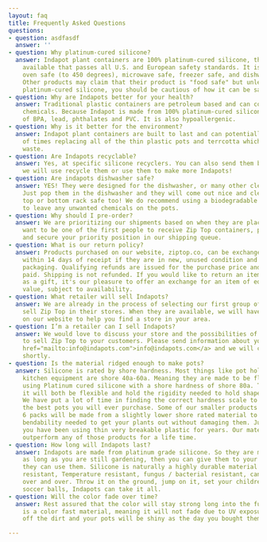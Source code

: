 ```yaml
---
layout: faq
title: Frequently Asked Questions
questions:
- question: asdfasdf
  answer: ''
- question: Why platinum-cured silicone?
  answer: Indapot plant containers are 100% platinum-cured silicone, the highest grade
    available that passes all U.S. and European safety standards. It is food safe,
    oven safe (to 450 degrees), microwave safe, freezer safe, and dishwasher safe.
    Other products may claim that their product is "food safe" but unless it is pure
    platinum-cured silicone, you should be cautious of how it can be safely used.
- question: Why are Indapots better for your health?
  answer: Traditional plastic containers are petroleum based and can contain harmful
    chemicals. Because Indapot is made from 100% platinum-cured silicone, it is free
    of BPA, lead, phthalates and PVC. It is also hypoallergenic.
- question: Why is it better for the environment?
  answer: Indapot plant containers are built to last and can potentially be used thousands
    of times replacing all of the thin plastic pots and terrcotta which will reduce
    waste.
- question: Are Indapots recyclable?
  answer: Yes, at specific silicone recyclers. You can also send them back to us and
    we will use recycle them or use them to make more Indapots!
- question: Are indapots dishwasher safe?
  answer: YES! They were designed for the dishwasher, or many other cleaning methods.
    Just pop them in the dishwasher and they will come out nice and clean. They are
    top or bottom rack safe too! We do recommend using a biodegradable soap so not
    to leave any unwanted chemicals on the pots.
- question: Why should I pre-order?
  answer: We are prioritizing our shipments based on when they are placed. If you
    want to be one of the first people to receive Zip Top containers, place a pre-order
    and secure your priority position in our shipping queue.
- question: What is our return policy?
  answer: Products purchased on our website, ziptop.co, can be exchanged or returned
    within 14 days of receipt if they are in new, unused condition and in the original
    packaging. Qualifying refunds are issued for the purchase price and any taxes
    paid. Shipping is not refunded. If you would like to return an item you received
    as a gift, it's our pleasure to offer an exchange for an item of equal or lesser
    value, subject to availability.
- question: What retailer will sell Indapots?
  answer: We are already in the process of selecting our first group of partners to
    sell Zip Top in their stores. When they are available, we will have a store locator
    on our website to help you find a store in your area.
- question: I’m a retailer can I sell Indapots?
  answer: We would love to discuss your store and the possibilities of partnering
    to sell Zip Top to your customers. Please send information about your shop to <a
    href="mailto:info@indapots.com">info@indapots.com</a> and we will contact you
    shortly.
- question: Is the material ridged enough to make pots?
  answer: Silicone is rated by shore hardness. Most things like pot holders and soft
    kitchen equipment are shore 40a-60a. Meaning they are made to be floppy. We are
    using Platinum cured silicone with a shore hardness of shore 80a. This means that
    it will both be flexible and hold the rigidity needed to hold shape for our pots.
    We have put a lot of time in finding the correct hardness scale to make these
    the best pots you will ever purchase. Some of our smaller products such as the
    6 packs will be made from a slightly lower shore rated material to get the desired
    bendability needed to get your plants out without damaging them. Just remember
    you have been using thin very breakable plastic for years. Our material will far
    outperform any of those products for a life time.
- question: How long will Indapots last?
  answer: Indapots are made from platinum grade silicone. So they are made to last
    as long as you are still gardening, then you can give them to your grandkids and
    they can use them. Silicone is naturally a highly durable material they’re weather
    resistant, Temperature resistant, fungus / bacterial resistant, can be crushed
    over and over. Throw it on the ground, jump on it, set your children loose with
    soccer balls, Indapots can take it all.
- question: Will the color fade over time?
  answer: Rest assured that the color will stay strong long into the future. Silicone
    is a color fast material, meaning it will not fade due to UV exposure. Jst rinse
    off the dirt and your pots will be shiny as the day you bought them.

---
```


